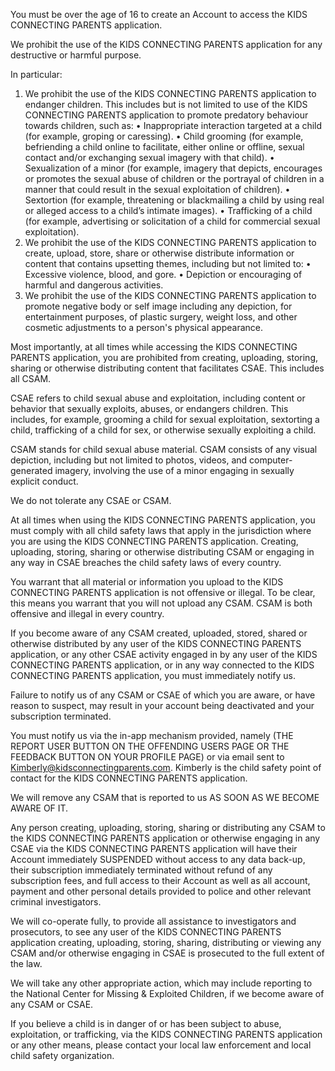You must be over the age of 16 to create an Account to access the KIDS CONNECTING PARENTS application.

We prohibit the use of the KIDS CONNECTING PARENTS application for any destructive or harmful purpose.

In particular:

1)	We prohibit the use of the KIDS CONNECTING PARENTS application to endanger children. This includes but is not limited to use of the KIDS CONNECTING PARENTS application to promote predatory behaviour towards children, such as:
  •	Inappropriate interaction targeted at a child (for example, groping or caressing).
  •	Child grooming (for example, befriending a child online to facilitate, either online or offline, sexual contact and/or exchanging sexual imagery with that child).
  •	Sexualization of a minor (for example, imagery that depicts, encourages or promotes the sexual abuse of children or the portrayal of children in a manner that could result in the sexual exploitation of children).
  •	Sextortion (for example, threatening or blackmailing a child by using real or alleged access to a child’s intimate images).
  •	Trafficking of a child (for example, advertising or solicitation of a child for commercial sexual exploitation).
2)	We prohibit the use of the KIDS CONNECTING PARENTS application to create, upload, store, share or otherwise distribute information or content that contains upsetting themes, including but not limited to:
  •	Excessive violence, blood, and gore.
  •	Depiction or encouraging of harmful and dangerous activities.
3)	We prohibit the use of the KIDS CONNECTING PARENTS application to promote negative body or self image including any depiction, for entertainment purposes, of plastic surgery, weight loss, and other cosmetic adjustments to a person's physical appearance.

Most importantly, at all times while accessing the KIDS CONNECTING PARENTS application, you are prohibited from creating, uploading, storing, sharing or otherwise distributing content that facilitates CSAE. This includes all CSAM.

CSAE refers to child sexual abuse and exploitation, including content or behavior that sexually exploits, abuses, or endangers children. This includes, for example, grooming a child for sexual exploitation, sextorting a child, trafficking of a child for sex, or otherwise sexually exploiting a child.

CSAM stands for child sexual abuse material. CSAM consists of any visual depiction, including but not limited to photos, videos, and computer-generated imagery, involving the use of a minor engaging in sexually explicit conduct.

We do not tolerate any CSAE or CSAM. 

At all times when using the KIDS CONNECTING PARENTS application, you must comply with all child safety laws that apply in the jurisdiction where you are using the KIDS CONNECTING PARENTS application. Creating, uploading, storing, sharing or otherwise distributing CSAM or engaging in any way in CSAE breaches the child safety laws of every country.

You warrant that all material or information you upload to the KIDS CONNECTING PARENTS application is not offensive or illegal. To be clear, this means you warrant that you will not upload any CSAM. CSAM is both offensive and illegal in every country.

If you become aware of any CSAM created, uploaded, stored, shared or otherwise distributed by any user of the KIDS CONNECTING PARENTS application, or any other CSAE activity engaged in by any user of the KIDS CONNECTING PARENTS application, or in any way connected to the KIDS CONNECTING PARENTS application, you must immediately notify us.

Failure to notify us of any CSAM or CSAE of which you are aware, or have reason to suspect, may result in your account being deactivated and your subscription terminated.

You must notify us via the in-app mechanism provided, namely (THE REPORT USER BUTTON ON THE OFFENDING USERS PAGE OR THE FEEDBACK BUTTON ON YOUR PROFILE PAGE) or via email sent to Kimberly@kidsconnectingparents.com. Kimberly is the child safety point of contact for the KIDS CONNECTING PARENTS application.

We will remove any CSAM that is reported to us AS SOON AS WE BECOME AWARE OF IT.

Any person creating, uploading, storing, sharing or distributing any CSAM to the KIDS CONNECTING PARENTS application or otherwise engaging in any CSAE via the KIDS CONNECTING PARENTS application will have their Account immediately SUSPENDED without access to any data back-up, their subscription immediately terminated without refund of any subscription fees, and full access to their Account as well as all account, payment and other personal details provided to police and other relevant criminal investigators. 

We will co-operate fully, to provide all assistance to investigators and prosecutors, to see any user of the KIDS CONNECTING PARENTS application creating, uploading, storing, sharing, distributing or viewing any CSAM and/or otherwise engaging in CSAE is prosecuted to the full extent of the law.

We will take any other appropriate action, which may include reporting to the National Center for Missing & Exploited Children, if we become aware of any CSAM or CSAE.

If you believe a child is in danger of or has been subject to abuse, exploitation, or trafficking, via the KIDS CONNECTING PARENTS application or any other means, please contact your local law enforcement and local child safety organization.
